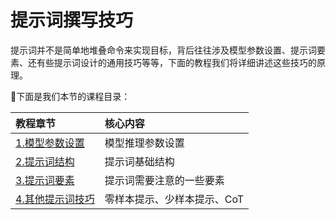 # 提示词撰写技巧

提示词并不是简单地堆叠命令来实现目标，背后往往涉及模型参数设置、提示词要素、还有些提示词设计的通用技巧等等，下面的教程我们将详细讲述这些技巧的原理。


📖下面是我们本节的课程目录：

| 教程章节   | 核心内容 |  
|:--------|:------|
| [1.模型参数设置](./1.model_parameter_settings.md)   | 模型推理参数设置   |
| [2.提示词结构](./2.prompt_structure.md)   | 提示词基础结构  |
| [3.提示词要素](./3.prompt_elements.md)   | 提示词需要注意的一些要素   |
| [4.其他提示词技巧](./4.other_prompt_techniques.md)   | 零样本提示、少样本提示、CoT   |